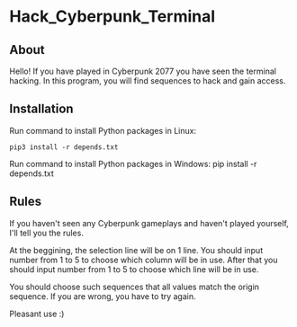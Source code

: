 # Hack_Cyberpunk_Terminal

About
-----

Hello! If you have played in Cyberpunk 2077 you have seen the terminal hacking. In this program, you will find sequences to hack and gain access.

Installation
------------

Run command to install Python packages in Linux:
	
	pip3 install -r depends.txt

Run command to install Python packages in Windows:
	pip install -r depends.txt

Rules
-----

If you haven't seen any Cyberpunk gameplays and haven't played yourself, I'll tell you the rules.

At the beggining, the selection line will be on 1 line. You should input number from 1 to 5 to choose which column will be in use. After that you should input number from 1 to 5 to choose which line will be in use.

You should choose such sequences that all values match the origin sequence. If you are wrong, you have to try again.

Pleasant use :)
